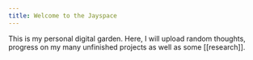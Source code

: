 ```yaml
---
title: Welcome to the Jayspace
---
```


This is my personal digital garden. Here, I will upload random thoughts, progress on my many unfinished projects as well as some [[research]].
